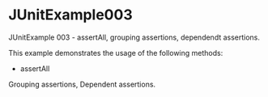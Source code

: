 # JUnitExample003
JUnitExample 003 - assertAll, grouping assertions, dependendt assertions.

This example demonstrates the usage of the following methods:

- assertAll

Grouping assertions, Dependent assertions.
